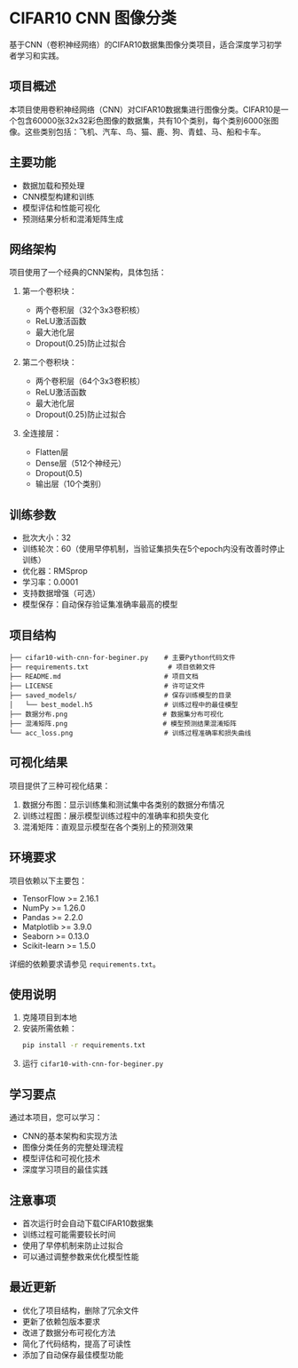 # CIFAR10 CNN 图像分类

基于CNN（卷积神经网络）的CIFAR10数据集图像分类项目，适合深度学习初学者学习和实践。

## 项目概述

本项目使用卷积神经网络（CNN）对CIFAR10数据集进行图像分类。CIFAR10是一个包含60000张32x32彩色图像的数据集，共有10个类别，每个类别6000张图像。这些类别包括：飞机、汽车、鸟、猫、鹿、狗、青蛙、马、船和卡车。

## 主要功能

- 数据加载和预处理
- CNN模型构建和训练
- 模型评估和性能可视化
- 预测结果分析和混淆矩阵生成

## 网络架构

项目使用了一个经典的CNN架构，具体包括：

1. 第一个卷积块：
   - 两个卷积层（32个3x3卷积核）
   - ReLU激活函数
   - 最大池化层
   - Dropout(0.25)防止过拟合

2. 第二个卷积块：
   - 两个卷积层（64个3x3卷积核）
   - ReLU激活函数
   - 最大池化层
   - Dropout(0.25)防止过拟合

3. 全连接层：
   - Flatten层
   - Dense层（512个神经元）
   - Dropout(0.5)
   - 输出层（10个类别）

## 训练参数

- 批次大小：32
- 训练轮次：60（使用早停机制，当验证集损失在5个epoch内没有改善时停止训练）
- 优化器：RMSprop
- 学习率：0.0001
- 支持数据增强（可选）
- 模型保存：自动保存验证集准确率最高的模型

## 项目结构

```
├── cifar10-with-cnn-for-beginer.py    # 主要Python代码文件
├── requirements.txt                    # 项目依赖文件
├── README.md                          # 项目文档
├── LICENSE                            # 许可证文件
├── saved_models/                      # 保存训练模型的目录
│   └── best_model.h5                  # 训练过程中的最佳模型
├── 数据分布.png                        # 数据集分布可视化
├── 混淆矩阵.png                        # 模型预测结果混淆矩阵
└── acc_loss.png                       # 训练过程准确率和损失曲线
```

## 可视化结果

项目提供了三种可视化结果：
1. 数据分布图：显示训练集和测试集中各类别的数据分布情况
2. 训练过程图：展示模型训练过程中的准确率和损失变化
3. 混淆矩阵：直观显示模型在各个类别上的预测效果

## 环境要求

项目依赖以下主要包：
- TensorFlow >= 2.16.1
- NumPy >= 1.26.0
- Pandas >= 2.2.0
- Matplotlib >= 3.9.0
- Seaborn >= 0.13.0
- Scikit-learn >= 1.5.0

详细的依赖要求请参见 `requirements.txt`。

## 使用说明

1. 克隆项目到本地
2. 安装所需依赖：
   ```bash
   pip install -r requirements.txt
   ```
3. 运行 `cifar10-with-cnn-for-beginer.py`

## 学习要点

通过本项目，您可以学习：
- CNN的基本架构和实现方法
- 图像分类任务的完整处理流程
- 模型评估和可视化技术
- 深度学习项目的最佳实践

## 注意事项

- 首次运行时会自动下载CIFAR10数据集
- 训练过程可能需要较长时间
- 使用了早停机制来防止过拟合
- 可以通过调整参数来优化模型性能

## 最近更新

- 优化了项目结构，删除了冗余文件
- 更新了依赖包版本要求
- 改进了数据分布可视化方法
- 简化了代码结构，提高了可读性
- 添加了自动保存最佳模型功能
